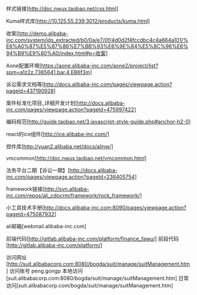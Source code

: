 样式链接[http://doc.nwux.taobao.net/css.html]

Kuma样式库[http://10.125.55.239:3012/products/kuma.html]

收案[http://demo.alibaba-inc.com/system/ids_extracted/b0/0a/e7/0f/4d0d2f4fccdbc4c4a664a101/%E6%A0%87%E5%87%86%E7%BB%93%E6%9E%84%E5%8C%96%E6%94%B9%E9%80%A0/index.html#p=收案]

Aone配置环境[https://aone.alibaba-inc.com/aone2/project/list?spm=a1z2z.7365641.bar.4.EB6f3m]

诉讼需求文档等[http://docs.alibaba-inc.com/pages/viewpage.action?pageId=437190928]

案件标准化项目_详细开发计划[http://docs.alibaba-inc.com/pages/viewpage.action?pageId=475997422]

编码规范[http://guide.taobao.net/3.javascript-style-guide.php#anchor-h2-0]

react的ice组件[http://ice.alibaba-inc.com/]

控件库[http://yuan2.alibaba.net/docs/alinw/]

vmcommon[http://doc.nwux.taobao.net/vmcommon.html]

法务平台二期【诉讼一期】[http://docs.alibaba-inc.com/pages/viewpage.action?pageId=236405754]

framework链接[http://svn.alibaba-inc.com/repos/ali_cdocrm/framework/rock_framework/]

小工具技术手册[http://docs.alibaba-inc.com:8090/pages/viewpage.action?pageId=475087932]

ali邮箱[webmail.alibaba-inc.com]



前端代码[http://gitlab.alibaba-inc.com/platform/finance_fawu/]
前段代码[http://gitlab.alibaba-inc.com/platform/]


访问网址[http://suit.alibabacorp.com:8080/bogda/suit/manage/suitManagement.htm]
访问账号 peng.gongp
本地访问[suit.alibabacorp.com:8080/bogda/suit/manage/suitManagement.htm]
日常访问[suit.alibabacorp.com/bogda/suit/manage/suitManagement.htm]
